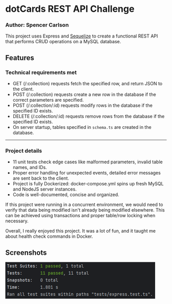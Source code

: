 # dotCards REST API Challenge

### Author: Spencer Carlson

This project uses Express and [Sequelize](https://www.npmjs.com/package//sequelize) to create a functional REST API 
that performs CRUD operations on a MySQL database.

## Features
### Technical requirements met
- GET (/:collection) requests fetch the specified row, and return JSON to the client.
- POST (/:collection) requests create a new row in the database if the correct parameters are specified.
- POST (/:collection/:id) requests modify rows in the database if the specified ID exists.
- DELETE (/:collection/:id) requests remove rows from the database if the specified ID exists.
- On server startup, tables specified in `schema.ts` are created in the database. 
---
### Project details
- 11 unit tests check edge cases like malformed parameters, invalid table names, and IDs.
- Proper error handling for unexpected events, detailed error messages are sent back to the client.
- Project is fully Dockerized: docker-compose.yml spins up fresh MySQL and NodeJS server instances.
- Code is well-documented, concise and organized.

If this project were running in a concurrent environment, we would need to verify that data being modified isn't already 
being modified elsewhere. This can be achieved using transactions and proper table/row locking when necessary.

Overall, I really enjoyed this project. It was a lot of fun, and it taught me about health check commands in Docker.

## Screenshots
![11 tests passing](images/img.png)